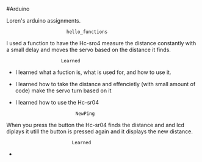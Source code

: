 #Arduino

Loren's arduino assignments.

			  			  hello_functions  


I used a function to have the Hc-sro4 measure the distance constantly with a small 
delay and moves the servo based on the distance it finds.

						Learned
* I learned what a fuction is, what is used for, and how to use it.

* I learned how to take the distance and effencietly (with small amount of code) make the servo turn based on it

* I learned how to use the Hc-sr04





							NewPing 

When you press the button the Hc-sr04 finds the distance and and lcd diplays it 
utill the button is pressed again and it displays the new distance.

							Learned

*

